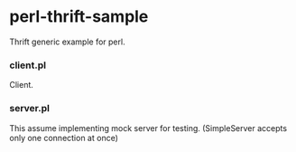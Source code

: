 perl-thrift-sample
==================

Thrift generic example for perl.

### client.pl

Client.

### server.pl

This assume implementing mock server for testing. (SimpleServer accepts only one connection at once)
